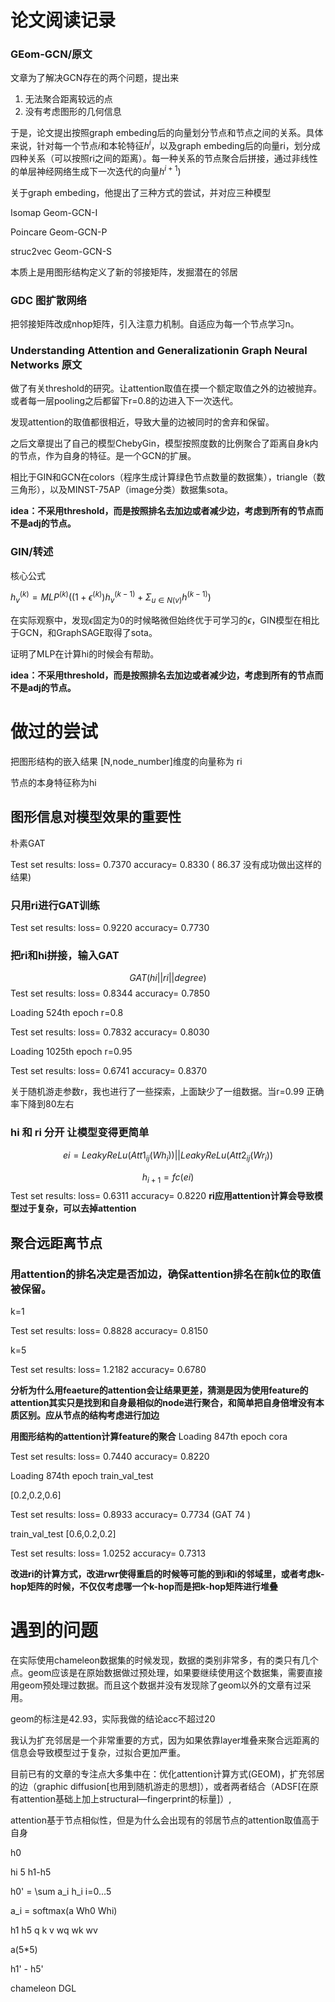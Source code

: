 
# 论文阅读记录
### GEom-GCN/原文
文章为了解决GCN存在的两个问题，提出来

1. 无法聚合距离较远的点
2. 没有考虑图形的几何信息

于是，论文提出按照graph embeding后的向量划分节点和节点之间的关系。具体来说，针对每一个节点$i$和本轮特征$h^i$，以及graph embeding后的向量ri，划分成四种关系（可以按照ri之间的距离）。每一种关系的节点聚合后拼接，通过非线性的单层神经网络生成下一次迭代的向量$h^{i+1})$

关于graph embeding，他提出了三种方式的尝试，并对应三种模型

Isomap Geom-GCN-I

Poincare  Geom-GCN-P 

struc2vec  Geom-GCN-S

本质上是用图形结构定义了新的邻接矩阵，发掘潜在的邻居

### GDC 图扩散网络
把邻接矩阵改成nhop矩阵，引入注意力机制。自适应为每一个节点学习n。

### Understanding Attention and Generalizationin Graph Neural Networks 原文

做了有关threshold的研究。让attention取值在摸一个额定取值之外的边被抛弃。或者每一层pooling之后都留下r=0.8的边进入下一次迭代。

发现attention的取值都很相近，导致大量的边被同时的舍弃和保留。

之后文章提出了自己的模型ChebyGin，模型按照度数的比例聚合了距离自身k内的节点，作为自身的特征。是一个GCN的扩展。

相比于GIN和GCN在colors（程序生成计算绿色节点数量的数据集），triangle（数三角形），以及MINST-75AP（image分类）数据集sota。


**idea：不采用threshold，而是按照排名去加边或者减少边，考虑到所有的节点而不是adj的节点。**
### GIN/转述
核心公式 

$h_v^{(k)}=MLP^{(k)}((1+\epsilon ^{(k)})h_v^{(k-1)}+\Sigma_{u\in N(v)}h^{(k-1)})$

在实际观察中，发现$\epsilon$固定为0的时候略微但始终优于可学习的$\epsilon$，GIN模型在相比于GCN，和GraphSAGE取得了sota。

证明了MLP在计算hi的时候会有帮助。



**idea：不采用threshold，而是按照排名去加边或者减少边，考虑到所有的节点而不是adj的节点。**
# 做过的尝试
把图形结构的嵌入结果 [N,node_number]维度的向量称为 ri

节点的本身特征称为hi

## 图形信息对模型效果的重要性
朴素GAT

Test set results: loss= 0.7370 accuracy= 0.8330 ( 86.37 没有成功做出这样的结果)

### 只用ri进行GAT训练
Test set results: loss= 0.9220 accuracy= 0.7730

### 把ri和hi拼接，输入GAT
$$GAT (hi || ri || degree)$$
Test set results: loss= 0.8344 accuracy= 0.7850

Loading 524th epoch r=0.8

Test set results: loss= 0.7832 accuracy= 0.8030

Loading 1025th epoch r=0.95

Test set results: loss= 0.6741 accuracy= 0.8370

关于随机游走参数r，我也进行了一些探索，上面缺少了一组数据。当r=0.99 正确率下降到80左右
### hi 和 ri 分开 让模型变得更简单

$$ei= LeakyReLu(Att1_{ij}(Wh_i)) ||  LeakyReLu(Att2_{ij}(Wr_i))$$

$$h_{i+1}=fc(ei)$$
Test set results: loss= 0.6311 accuracy= 0.8220
**ri应用attention计算会导致模型过于复杂，可以去掉attention**

## 聚合远距离节点
### 用attention的排名决定是否加边，确保attention排名在前k位的取值被保留。
k=1

Test set results: loss= 0.8828 accuracy= 0.8150

k=5

Test set results: loss= 1.2182 accuracy= 0.6780

**分析为什么用feaeture的attention会让结果更差，猜测是因为使用feature的attention其实只是找到和自身最相似的node进行聚合，和简单把自身倍增没有本质区别。应从节点的结构考虑进行加边**


**用图形结构的attention计算feature的聚合**
Loading 847th epoch cora

Test set results: loss= 0.7440 accuracy= 0.8220

Loading 874th epoch train_val_test

[0.2,0.2,0.6]

Test set results: loss= 0.8933 accuracy= 0.7734 (GAT 74 )

train_val_test [0.6,0.2,0.2]

Test set results: loss= 1.0252 accuracy= 0.7313

**改进ri的计算方式，改进rwr使得重启的时候等可能的到i和i的邻域里，或者考虑k-hop矩阵的时候，不仅仅考虑哪一个k-hop而是把k-hop矩阵进行堆叠**

# 遇到的问题 
在实际使用chameleon数据集的时候发现，数据的类别非常多，有的类只有几个点。geom应该是在原始数据做过预处理，如果要继续使用这个数据集，需要直接用geom预处理过数据。而且这个数据并没有发现除了geom以外的文章有过采用。

geom的标注是42.93，实际我做的结论acc不超过20

我认为扩充邻居是一个非常重要的方式，因为如果依靠layer堆叠来聚合远距离的信息会导致模型过于复杂，过拟合更加严重。

目前已有的文章的专注点大多集中在：优化attention计算方式(GEOM)，扩充邻居的边（graphic diffusion[也用到随机游走的思想]），或者两者结合（ADSF[在原有attention基础上加上structural—fingerprint的标量]）,


attention基于节点相似性，但是为什么会出现有的邻居节点的attention取值高于自身



h0

hi 5 h1-h5

h0' = \sum a_i h_i i=0...5

a_i = softmax(a Wh0 Whi)



h1 h5 q k v wq wk wv 

a(5*5)

h1' - h5'

chameleon DGL
